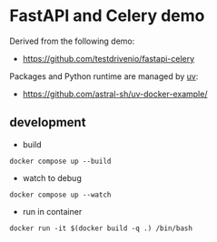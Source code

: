 # FastAPI and Celery demo

Derived from the following demo:
- https://github.com/testdrivenio/fastapi-celery

Packages and Python runtime are managed by [uv](https://docs.astral.sh/uv/):
- https://github.com/astral-sh/uv-docker-example/


## development

- build

```
docker compose up --build
```

- watch to debug

```
docker compose up --watch
```

- run in container

```
docker run -it $(docker build -q .) /bin/bash
```
